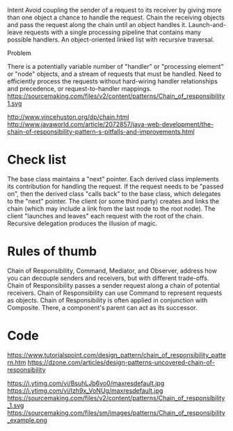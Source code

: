 Intent
Avoid coupling the sender of a request to its receiver by giving more than one object a chance to handle the request. Chain the receiving objects and pass the request along the chain until an object handles it.
Launch-and-leave requests with a single processing pipeline that contains many possible handlers.
An object-oriented linked list with recursive traversal.

Problem

There is a potentially variable number of "handler" or "processing element" or "node" objects, and a stream of requests that must be handled. Need to efficiently process the requests without hard-wiring handler relationships and precedence, or request-to-handler mappings.
https://sourcemaking.com/files/v2/content/patterns/Chain_of_responsibility1.svg

http://www.vincehuston.org/dp/chain.html
http://www.javaworld.com/article/2072857/java-web-development/the-chain-of-responsibility-pattern-s-pitfalls-and-improvements.html


# Check list
The base class maintains a "next" pointer.
Each derived class implements its contribution for handling the request.
If the request needs to be "passed on", then the derived class "calls back" to the base class, which delegates to the "next" pointer.
The client (or some third party) creates and links the chain (which may include a link from the last node to the root node).
The client "launches and leaves" each request with the root of the chain.
Recursive delegation produces the illusion of magic.

# Rules of thumb

Chain of Responsibility, Command, Mediator, and Observer, address how you can decouple senders and receivers, but with different trade-offs. Chain of Responsibility passes a sender request along a chain of potential receivers.
Chain of Responsibility can use Command to represent requests as objects.
Chain of Responsibility is often applied in conjunction with Composite. There, a component's parent can act as its successor.



# Code
https://www.tutorialspoint.com/design_pattern/chain_of_responsibility_pattern.htm
https://dzone.com/articles/design-patterns-uncovered-chain-of-responsibility

https://i.ytimg.com/vi/BsuhLJb6vo0/maxresdefault.jpg
https://i.ytimg.com/vi/Izh9x_VoNUg/maxresdefault.jpg
https://sourcemaking.com/files/v2/content/patterns/Chain_of_responsibility_1.svg
https://sourcemaking.com/files/sm/images/patterns/Chain_of_responsibility_example.png
